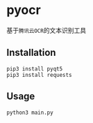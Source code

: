 # pyocr

基于`腾讯云OCR`的文本识别工具

## Installation
```
pip3 install pyqt5
pip3 install requests
```

## Usage
```
python3 main.py
```
